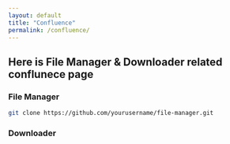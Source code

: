 ```yaml
---
layout: default
title: "Confluence"
permalink: /confluence/
---
```


## Here is File Manager & Downloader related conflunece page

### File Manager


```bash
git clone https://github.com/yourusername/file-manager.git
```
### Downloader


